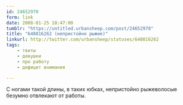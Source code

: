 ```yaml
---
id: 24652970
form: link
date: 2008-01-25 18:47:00
tumblr: "https://untitled.urbansheep.com/post/24652970"
title: "640816262 (непристойно рыжие)"
linkurl: http://twitter.com/urbansheep/statuses/640816262
tags:
    - твиты
    - девушки
    - про работу
    - дефицит внимания

---
```

<p>С ногами такой длины, в таких юбках, непристойно рыжеволосые безумно отвлекают от работы.</p>
